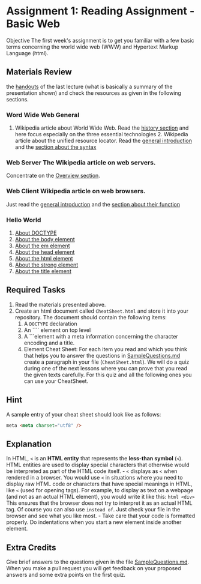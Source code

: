 # Assignment 1: Reading Assignment - Basic Web 
Objective The first week's assignment is to get you familiar with a few basic terms concerning the world wide web (WWW) and Hypertext Markup Language (html). 

## Materials Review 
the [handouts](BasicWebTechnics.pdf) of the last lecture (what is basically a summary of the presentation shown) and check the resources as given in the following sections. 

### Word Wide Web General 
1. Wikipedia article about World Wide Web. 
Read the [history section](https://en.wikipedia.org/wiki/World_Wide_Web#History) and here focus especially on the three essential technologies 2. Wikipedia article about the unified resource locator. Read the [general introduction](https://en.wikipedia.org/wiki/URL) and the [section about the syntax](https://en.wikipedia.org/wiki/URL#Syntax) 

### Web Server The Wikipedia article on web servers.
Concentrate on the [Overview section](https://en.wikipedia.org/wiki/Web_server#Overview). 

### Web Client Wikipedia article on web browsers.
Just read the [general introduction](https://en.wikipedia.org/wiki/Web_browser) and the [section about their function](https://en.wikipedia.org/wiki/Web_browser#Function) 

### Hello World 
1. [About DOCTYPE](https://www.w3schools.com/tags/tag_doctype.asp) 
2. [About the body element](https://www.w3schools.com/tags/tag_body.asp) 
3. [About the em element](https://www.w3schools.com/tags/tag_em.asp) 
4. [About the head element](https://www.w3schools.com/tags/tag_head.asp) 
5. [About the html element](https://www.w3schools.com/tags/tag_html.asp) 
6. [About the strong element](https://www.w3schools.com/tags/tag_strong.asp) 
7. [About the title element](https://www.w3schools.com/tags/tag_title.asp) 

## Required Tasks 
1. Read the materials presented above. 
2. Create an html document called ``CheatSheet.html`` and store it into your repository. The document should contain the following items: 
    1. A ``DOCTYPE`` declaration 
    2. An ```` element on top level 
    3. A ```element with a meta information concerning the character encoding and a title. 
    4. Element Cheat Sheet: For each item you read and which you think that helps you to answer the questions in [SampleQuestions.md](SampleQuestions.md) create a paragraph in your file (``CheatSheet.html``). We will do a quiz during one of the next lessons where you can prove that you read the given texts carefully. For this quiz and all the following ones you can use your CheatSheet. 
## Hint
A sample entry of your cheat sheet should look like as follows:

```html
meta <meta charset="utf8" />
```
## **Explanation**
In HTML, `<` is an **HTML entity** that represents the **less-than symbol** (`<`). HTML entities are used to display special characters that otherwise would be interpreted as part of the HTML code itself. - `<` displays as `<` when rendered in a browser. You would use `<` in situations where you need to display raw HTML code or characters that have special meanings in HTML, like `<` (used for opening tags). For example, to display as text on a webpage (and not as an actual HTML element), you would write it like this: ```html <div> ``` This ensures that the browser does not try to interpret it as an actual HTML tag. Of course you can also use `` instead of ``. Just check your file in the browser and see what you like most. - Take care that your code is formatted properly. Do indentations when you start a new element inside another element. 
## Extra Credits
Give brief answers to the questions given in the file [SampleQuestions.md](SampleQuestions.md). When you make a pull request you will get feedback on your proposed answers and some extra points on the first quiz. 